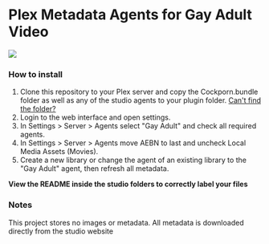 <h1>Plex Metadata Agents for Gay Adult Video</h1>
<img src="https://raw.githubusercontent.com/acvigue/pgma/master/preview.png">

<h3>How to install</h3>
<ol>
	<li>Clone this repository to your Plex server and copy the Cockporn.bundle folder as well as any of the studio agents to your plugin folder. <a href="https://support.plex.tv/hc/en-us/articles/201106098-How-do-I-find-the-Plug-Ins-folder">Can't find the folder?</a></li>
	<li>Login to the web interface and open settings.</li>
	<li>In Settings > Server > Agents select "Gay Adult" and check all required agents.</li>
	<li>In Settings > Server > Agents move AEBN to last and uncheck Local Media Assets (Movies).</li>
	<li>Create a new library or change the agent of an existing library to the "Gay Adult" agent, then refresh all metadata.</li>
</ol>

<p><b>View the README inside the studio folders to correctly label your files</b></p>


<h3>Notes</h3>
<p>This project stores no images or metadata. All metadata is downloaded directly from the studio website</p>

